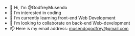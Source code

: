 - 👋 Hi, I’m @GodfreyMusendo
- 👀 I’m interested in coding
- 🌱 I’m currently learning front-end Web Development 
- 💞️ I’m looking to collaborate on back-end Web-development 
- 📫 Here is my email address: musendogodfrey@gmail.com 

<!---
GodfreyMusendo/GodfreyMusendo is a ✨ special ✨ repository because its `README.md` (this file) appears on your GitHub profile.
You can click the Preview link to take a look at your changes.
--->
